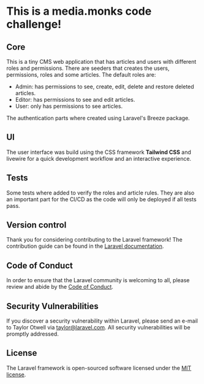 
# This is a <b>media.monks</b> code challenge! 

## Core 

This is a tiny CMS web application that has articles and users with different roles and permissions. There are seeders that creates the users, permissions, roles and some articles. The default roles are:

- Admin: has permissions to see, create, edit, delete and restore deleted articles.
- Editor: has permissions to see and edit articles.
- User: only has permissions to see articles.

The authentication parts where created using Laravel's Breeze package.

## UI

The user interface was build using the CSS framework <b>Tailwind CSS</b> and livewire for a quick development workflow and an interactive experience.

## Tests 

Some tests where added to verify the roles and article rules. They are also an important part for the CI/CD as the code will only be deployed if all tests pass.

## Version control 

Thank you for considering contributing to the Laravel framework! The contribution guide can be found in the [Laravel documentation](https://laravel.com/docs/contributions).

## Code of Conduct

In order to ensure that the Laravel community is welcoming to all, please review and abide by the [Code of Conduct](https://laravel.com/docs/contributions#code-of-conduct).

## Security Vulnerabilities

If you discover a security vulnerability within Laravel, please send an e-mail to Taylor Otwell via [taylor@laravel.com](mailto:taylor@laravel.com). All security vulnerabilities will be promptly addressed.

## License

The Laravel framework is open-sourced software licensed under the [MIT license](https://opensource.org/licenses/MIT).
